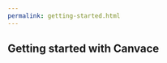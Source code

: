 ```yaml
---
permalink: getting-started.html
---
```

Getting started with Canvace
----------------------------
